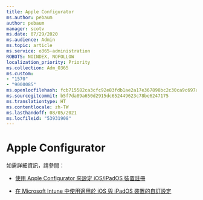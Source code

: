 ```yaml
---
title: Apple Configurator
ms.author: pebaum
author: pebaum
manager: scotv
ms.date: 07/29/2020
ms.audience: Admin
ms.topic: article
ms.service: o365-administration
ROBOTS: NOINDEX, NOFOLLOW
localization_priority: Priority
ms.collection: Adm_O365
ms.custom:
- "1570"
- "9000085"
ms.openlocfilehash: fcb715582ca3cfc92e83fdb1ae2a17e367898bc2c30ca9c697a5186444a7fa0b
ms.sourcegitcommit: b5f7da89a650d2915dc652449623c78be6247175
ms.translationtype: HT
ms.contentlocale: zh-TW
ms.lasthandoff: 08/05/2021
ms.locfileid: "53931908"
---
```

# <a name="apple-configurator"></a>Apple Configurator

如需詳細資訊，請參閱： 

- [使用 Apple Configurator 來設定 iOS/iPadOS 裝置註冊](https://docs.microsoft.com/intune/apple-configurator-enroll-ios)

- [在 Microsoft Intune 中使用適用於 iOS 與 iPadOS 裝置的自訂設定](https://docs.microsoft.com/intune/custom-settings-ios)